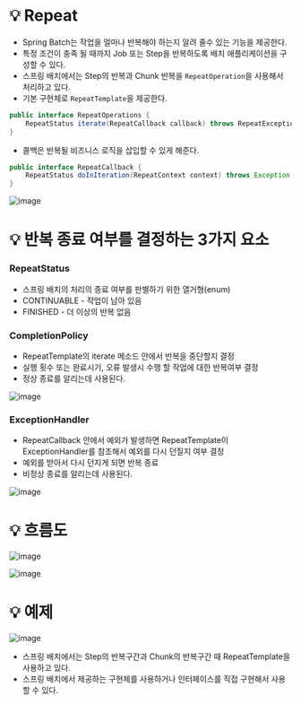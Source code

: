 # 💡 Repeat

- Spring Batch는 작업을 얼마나 반복해야 하는지 알려 줄수 있는 기능을 제공한다.
- 특정 조건이 충족 될 때까지 Job 또는 Step을 반복하도록 배치 애플리케이션을 구성할 수 있다.
- 스프링 배치에서는 Step의 반복과 Chunk 반복을 `RepeatOperation`을 사용해서 처리하고 있다.
- 기본 구현체로 `RepeatTemplate`을 제공한다.

```java
public interface RepeatOperations {
    RepeatStatus iterate(RepeatCallback callback) throws RepeatException;
}
```

- 콜백은 반복될 비즈니스 로직을 삽입할 수 있게 해준다.

```java
public interface RepeatCallback {
    RepeatStatus doInIteration(RepeatContext context) throws Exception;
}
```

![image](https://github.com/user-attachments/assets/def5f57e-1ee9-43de-919f-08de7fd812f4)

# 💡 반복 종료 여부를 결정하는 3가지 요소

### RepeatStatus

- 스프링 배치의 처리의 종료 여부를 판별하기 위한 열거형(enum)
- CONTINUABLE - 작업이 남아 있음
- FINISHED - 더 이상의 반복 없음

### CompletionPolicy

- RepeatTemplate의 iterate 메소드 안에서 반복을 중단할지 결정
- 실행 횟수 또는 완료시기, 오류 발생시 수행 할 작업에 대한 반복여부 결정
- 정상 종료를 알리는데 사용된다.

![image](https://github.com/user-attachments/assets/648d9fb5-79e0-4a26-8fd4-3bfe21f8e3a8)

### ExceptionHandler

- RepeatCallback 안에서 예외가 발생하면 RepeatTemplate이 ExceptionHandler를 참조해서 예외를 다시 던질지 여부 결정
- 예외를 받아서 다시 던지게 되면 반복 종료
- 비정상 종료를 알리는데 사용된다.

![image](https://github.com/user-attachments/assets/83fdea24-5f99-4041-bcf3-a4078766209b)

# 💡 흐름도

![image](https://github.com/user-attachments/assets/bf671949-2912-49e0-9705-1e3aa5c12ddc)

![image](https://github.com/user-attachments/assets/f5d9a70a-fb9f-4047-9584-245ae41f925d)

# 💡 예제

![image](https://github.com/user-attachments/assets/8b3c6758-906a-4125-95c5-b20df96d5d40)

- 스프링 배치에서는 Step의 반복구간과 Chunk의 반복구간 때 RepeatTemplate을 사용하고 있다.
- 스프링 배치에서 제공하는 구현체를 사용하거나 인터페이스를 직접 구현해서 사용할 수 있다.
